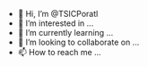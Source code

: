 - 👋 Hi, I’m @TSICPoratl
- 👀 I’m interested in ...
- 🌱 I’m currently learning ...
- 💞️ I’m looking to collaborate on ...
- 📫 How to reach me ...

<!---
TSICPoratl/TSICPoratl is a ✨ special ✨ repository because its `README.md` (this file) appears on your GitHub profile.
You can click the Preview link to take a look at your changes.
--->

